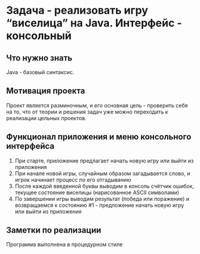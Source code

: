 # Задача - реализовать игру “виселица” на Java. Интерфейс - консольный

## Что нужно знать
Java - базовый синтаксис.

## Мотивация проекта
Проект является разминочным, и его основная цель - проверить себя на то, что от теории и решения задач уже можно переходить к реализации цельных проектов.

## Функционал приложения и меню консольного интерфейса #
1) При старте, приложение предлагает начать новую игру или выйти из приложения
2) При начале новой игры, случайным образом загадывается слово, и игрок начинает процесс по его отгадыванию
3) После каждой введенной буквы выводим в консоль счётчик ошибок, текущее состояние виселицы (нарисованное ASCII символами)
4) По завершении игры выводим результат (победа или поражение) и возвращаемся к состоянию #1 - предложение начать новую игру или выйти из приложения

## Заметки по реализации
Программа выполнена в процедурном стиле
